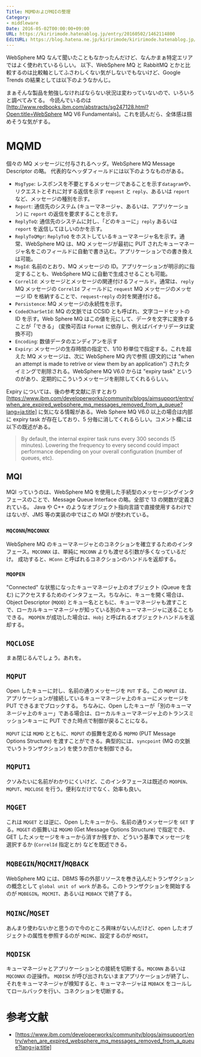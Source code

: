 ```yaml
---
Title: MQMDおよびMQIの整理
Category:
- middleware
Date: 2016-05-02T00:00:00+09:00
URL: https://kiririmode.hatenablog.jp/entry/20160502/1462114800
EditURL: https://blog.hatena.ne.jp/kiririmode/kiririmode.hatenablog.jp/atom/entry/6653812171394161684
---
```


WebSphere MQ なんて聞いたこともなかったんだけど、なんかまぁ特定エリアではよく使われているらしい。
以下、WebSphere MQ と RabbitMQ とかと比較するのは比較軸としてふさわしくない気がしないでもないけど、Google Trends の結果としては以下のようなかんじ。

<script type="text/javascript" src="//www.google.co.jp/trends/embed.js?hl=ja&q=websphere+mq,rabbitmq,zeromq,activemq,hornetq&tz=Etc/GMT-9&content=1&cid=TIMESERIES_GRAPH_0&export=5&w=500&h=330"></script>

まぁそんな製品を勉強しなければならない状況は変わっていないので、いろいろと調べてみてる。
今読んでいるのは [http://www.redbooks.ibm.com/abstracts/sg247128.html?Open:title=WebSphere MQ V6 Fundamentals]。これを読んだら、全体感は掴めそうな気がする。

# MQMD

個々の MQ メッセージに付与されるヘッダ。WebSphere MQ Message Descriptor の略。
代表的なヘッダフィールドには以下のようなものがある。

- `MsgType`: レスポンスを不要とするメッセージであることを示す`datagram`や、リクエストとそれに対する返信を示す `request` と `reply`、あるいは `report` など、メッセージの種別を示す。
- `Report`: 通信先のシステム (キューマネージャ、あるいは、アプリケーション) に `report` の返信を要求することを示す。
- `ReplyToQ`: 通信先のシステムに対し、「どのキューに」`reply` あるいは `report` を返信してほしいのかを示す。
- `ReplyToQMgr`: `ReplyToQ` をホストしているキューマネージャ名を示す。通常、WebSphere MQ は、MQ メッセージが最初に PUT されたキューマネージャ名をこのフィールドに自動で書き込む。アプリケーションでの書き換えは可能。
- `MsgId`: 名前のとおり、MQ メッセージの ID。アプリケーションが明示的に指定することも、WebSphere MQ に自動で生成させることも可能。
- `CorrelId`: メッセージとメッセージの関連付けるフィールド。通常は、`reply` MQ メッセージの `CorrelId` フィールドに `request` MQ メッセージのメッセージ ID を格納することで、`request`-`reply` の対を関連付ける。
- `Persistence`: MQ メッセージの永続性を示す。
- `CodedCharSetId`: MQ の文脈では CCSID とも呼ばれ、文字コードセットの ID を示す。Web Sphere MQ はこの値を元にして、データを文字に変換することが「できる」 (変換可否は `Format` に依存し、例えばバイナリデータは変換不可)
- `Encoding`: 数値データのエンディアンを示す
- `Expiry`: メッセージの生存時間の指定で、1/10 秒単位で指定する。これを超えた MQ メッセージは、次に WebSphere MQ 内で参照 (原文的には "when an attempt is made to retrive or view them by an application") されたタイミングで削除される。WebSphere MQ V6.0 からは "expiry task" というのがあり、定期的にこういうメッセージを削除してくれるらしい。

Expiry については、後の参考文献に示すとおり [https://www.ibm.com/developerworks/community/blogs/aimsupport/entry/when_are_expired_websphere_mq_messages_removed_from_a_queue?lang=ja:title] に気になる情報がある。Web Sphere MQ V6.0 以上の場合は内部に expiry task が存在しており、5 分毎に消してくれるらしい。コメント欄には以下の既述がある。

> By default, the internal expirer task runs every 300 seconds (5 minutes). Lowering the frequency to every second could impact performance depending on your overall configuration (number of queues, etc).

## MQI

MQI っていうのは、WebSphere MQ を使用した手続型のメッセージングインタフェースのことで、Message Queue Interface の略。全部で 13 の関数が定義されている。
Java や C++ のようなオブジェクト指向言語で直接使用するわけではないが、JMS 等の実装の中ではこの MQI が使われている。

### `MQCONN`/`MQCONNX`

WebSphere MQ のキューマネージャとのコネクションを確立するためのインタフェース。`MQCONNX` は、単純に `MQCONN` よりも渡せる引数が多くなっているだけ。
成功すると、`HConn` と呼ばれるコネクションのハンドルを返却する。

### `MQOPEN`

"Connected" な状態になったキューマネージャ上のオブジェクト (Queue を含む) にアクセスするためのインタフェース。ちなみに、キューを開く場合は、Object Descriptor (`MQOD`) とキュー名とともに、キューマネージャも渡すことで、ローカルキューマネージャが知っている別のキューマネージャに送ることもできる。
`MQOPEN` が成功した場合は、`Hobj` と呼ばれるオブジェクトハンドルを返却する。

## `MQCLOSE`

まぁ閉じるんでしょう。あれを。

## `MQPUT`

Open したキューに対し、名前の通りメッセージを `PUT` する。この `MQPUT` は、アプリケーションが接続しているキューマネージャ上のキューにメッセージを PUT できるまでブロックする。
ちなみに、Open したキューが「別のキューマネージャ上のキュー」である場合は、ローカルキューマネージャ上のトランスミッションキューに PUT できた時点で制御が戻ることになる。

`MQPUT` には `MQMD` とともに、`MQPUT` の振舞を定める `MQPMO` (PUT Message Options Structure) を渡すことができる。典型的には、`syncpoint` (MQ の文脈でいうトランザクション) を使うか否かを制御できる。

## `MQPUT1`

クソみたいに名前がわかりにくいけど、このインタフェースは既述の `MQOPEN`、`MQPUT`、`MQCLOSE` を行う。便利なだけでなく、効率も良い。

## `MQGET`

これは `MQGET` とは逆に、Open したキューから、名前の通りメッセージを `GET` する。`MQGET` の振舞いは `MQGMO` (Get Message Options Structure) で指定でき、GET したメッセージをキューから消すか残すか、どういう基準でメッセージを選択するか (`CorrelId` 指定とか) などを既述できる。

## `MQBEGIN`/`MQCMIT`/`MQBACK`

WebSphere MQ には、DBMS 等の外部リソースを巻き込んだトランザクションの概念として `global unit of work` がある。このトランザクションを開始するのが `MQBEGIN`。`MQCMIT`、あるいは `MQBACK` で終了する。

## `MQINC`/`MQSET`

あんまり使わないかと思うので今のところ興味がないんだけど、open したオブジェクトの属性を参照するのが `MQINC`、設定するのが `MQSET`。

## `MQDISK`

キューマネージャとアプリケーションとの接続を切断する。`MQCONN` あるいは `MQCONNX` の逆操作。
`MQDISK` が呼び出されないままアプリケーションが終了し、それをキューマネージャが検知すると、キューマネージャは `MQBACK` をコールしてロールバックを行い、コネクションを切断する。

# 参考文献
- [https://www.ibm.com/developerworks/community/blogs/aimsupport/entry/when_are_expired_websphere_mq_messages_removed_from_a_queue?lang=ja:title]
